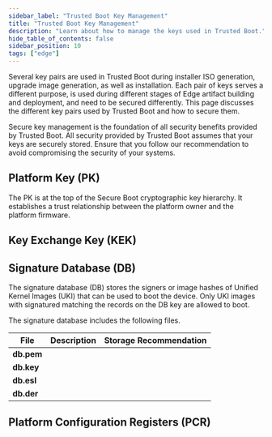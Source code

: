 ```yaml
---
sidebar_label: "Trusted Boot Key Management"
title: "Trusted Boot Key Management"
description: "Learn about how to manage the keys used in Trusted Boot."
hide_table_of_contents: false
sidebar_position: 10
tags: ["edge"]
---
```


Several key pairs are used in Trusted Boot during installer ISO generation, upgrade image generation, as well as
installation. Each pair of keys serves a different purpose, is used during different stages of Edge artifact building
and deployment, and need to be secured differently. This page discusses the different key pairs used by Trusted Boot and
how to secure them.

Secure key management is the foundation of all security benefits provided by Trusted Boot. All security provided by
Trusted Boot assumes that your keys are securely stored. Ensure that you follow our recommendation to avoid compromising
the security of your systems.

## Platform Key (PK)

The PK is at the top of the Secure Boot cryptographic key hierarchy. It establishes a trust relationship between the
platform owner and the platform firmware.

## Key Exchange Key (KEK)

## Signature Database (DB)

The signature database (DB) stores the signers or image hashes of Unified Kernel Images (UKI) that can be used to boot
the device. Only UKI images with signatured matching the records on the DB key are allowed to boot.

The signature database includes the following files.

| File       | Description | Storage Recommendation |
| ---------- | ----------- | ---------------------- |
| **db.pem** |             |                        |
| **db.key** |             |                        |
| **db.esl** |             |                        |
| **db.der** |             |                        |

## Platform Configuration Registers (PCR)
